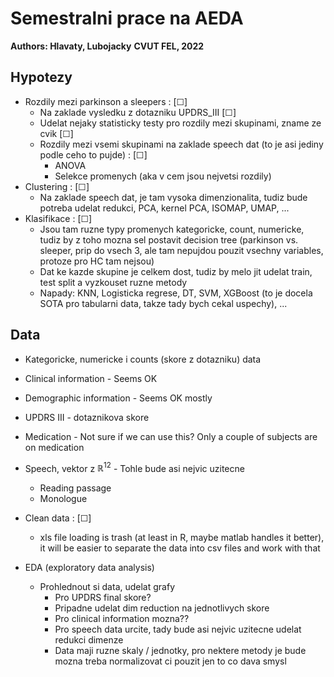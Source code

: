 # Semestralni prace na AEDA

**Authors: Hlavaty, Lubojacky**
**CVUT FEL, 2022**

## Hypotezy
- Rozdily mezi parkinson a sleepers : [&#9744;]
    - Na zaklade vysledku z dotazniku UPDRS_III [&#9744;]
    - Udelat nejaky statisticky testy pro rozdily mezi skupinami, zname ze cvik [&#9744;]
    - Rozdily mezi vsemi skupinami na zaklade speech dat (to je asi jediny podle ceho to pujde) : [&#9744;]
        - ANOVA
        - Selekce promenych (aka v cem jsou nejvetsi rozdily)
- Clustering : [&#9744;]
    - Na zaklade speech dat, je tam vysoka dimenzionalita, tudiz bude potreba udelat redukci, PCA, kernel PCA, ISOMAP, UMAP, ...
- Klasifikace : [&#9744;]
    - Jsou tam ruzne typy promenych kategoricke, count, numericke, tudiz by z toho mozna sel postavit decision tree (parkinson vs. sleeper, prip do vsech 3, ale tam nepujdou pouzit vsechny variables, protoze pro HC tam nejsou)
    - Dat ke kazde skupine je celkem dost, tudiz by melo jit udelat train, test split a vyzkouset ruzne metody
    - Napady: KNN, Logisticka regrese, DT, SVM, XGBoost (to je docela SOTA pro tabularni data, takze tady bych cekal uspechy), ...

## Data
- Kategoricke, numericke i counts (skore z dotazniku) data
- Clinical information - Seems OK
- Demographic information - Seems OK mostly
- UPDRS III - dotaznikova skore
- Medication - Not sure if we can use this? Only a couple of subjects are on medication
- Speech, vektor z $\mathbb{R}^12$ - Tohle bude asi nejvic uzitecne
    - Reading passage
    - Monologue
- Clean data : [&#9744;]
    - xls file loading is trash (at least in R, maybe matlab handles it better), it will be easier to separate the data into csv files and work with that

- EDA (exploratory data analysis)
    - Prohlednout si data, udelat grafy
        - Pro UPDRS final skore?
        - Pripadne udelat dim reduction na jednotlivych skore
        - Pro clinical information mozna??
        - Pro speech data urcite, tady bude asi nejvic uzitecne udelat redukci dimenze
        - Data maji ruzne skaly / jednotky, pro nektere metody je bude mozna treba normalizovat ci pouzit jen to co dava smysl